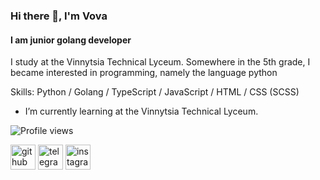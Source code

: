 ### Hi there 👋, I'm Vova
#### I am junior golang developer

I study at the Vinnytsia Technical Lyceum. Somewhere in the 5th grade, I became interested in programming, namely the language python

Skills: Python / Golang / TypeScript / JavaScript / HTML / CSS (SCSS)

- I’m currently learning at the Vinnytsia Technical Lyceum. 

![Profile views](https://gpvc.arturio.dev/globalaa)  

[<img src='https://cdn-icons-png.flaticon.com/512/2504/2504911.png' alt='github' height='40'>](https://github.com/globalaa)  [<img src='https://cdn-icons-png.flaticon.com/512/2504/2504941.png' alt='telegram' height='40'>](https://t.me/GlobalA_A) 
[<img src="https://cdn-icons-png.flaticon.com/512/2504/2504918.png" alt="instagram" height='40'>](https://www.instagram.com/globala_a/)
